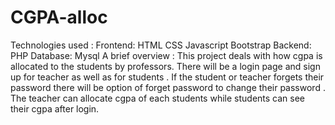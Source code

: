 # CGPA-alloc
Technologies used : Frontend: HTML CSS Javascript Bootstrap Backend: PHP Database: Mysql
A brief overview :
This project deals with how cgpa is allocated to the students by professors. There will be a login page and sign up for teacher as well as for students . If the student or teacher forgets their password there will be option of forget password to change their password . The teacher can allocate cgpa of each students while students can see their cgpa after login.

